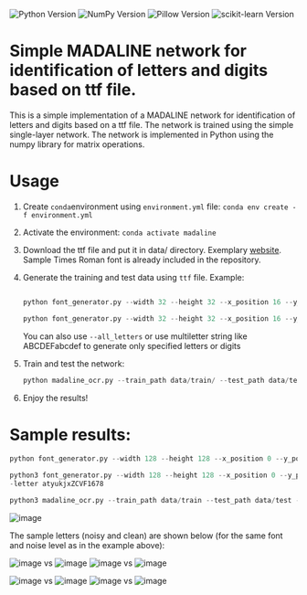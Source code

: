 ![Python Version](https://img.shields.io/badge/Python-3.12-blue) ![NumPy Version](https://img.shields.io/badge/NumPy-latest-green) ![Pillow Version](https://img.shields.io/badge/Pillow-latest-orange)
![scikit-learn Version](https://img.shields.io/badge/scikit--learn-latest-yellowgreen)


# Simple MADALINE network for identification of letters and digits based on ttf file.

This is a simple implementation of a MADALINE network for identification of letters and digits based on a ttf file. The network is trained using the simple single-layer network. The network is implemented in Python using the numpy library for matrix operations.

# Usage

1. Create `conda`environment using `environment.yml` file:
   `conda env create -f environment.yml`
2. Activate the environment:
   `conda activate madaline`
3. Download the ttf file and put it in data/ directory. Exemplary [website](https://www.download-free-fonts.com/details/86847/times-roman). Sample Times Roman font is already included in the repository.
3. Generate the training and test data using `ttf` file. Example:
   ```python
   
   python font_generator.py --width 32 --height 32 --x_position 16 --y_position 16 --font_file data/times-ro.ttf --noise_level 0 --output_dir data/train --overwrite --all_letters```

   python font_generator.py --width 32 --height 32 --x_position 16 --y_position 16 --font_file data/times-ro.ttf --noise_level 30 --output_dir data/test_noise_30 --overwrite --all_digits
   ```

   You can also use `--all_letters` or use multiletter string like ABCDEFabcdef to generate only specified letters or digits

4. Train and test the network:
   ```python
   python madaline_ocr.py --train_path data/train/ --test_path data/test_90
   ```
5. Enjoy the results!

# Sample results:

```python
python font_generator.py --width 128 --height 128 --x_position 0 --y_position 0 --font_size 32 --font_file data/times-ro.ttf --noise_level 50 --output_dir data/test --overwrite --letter atyukjxZCVF1678

python3 font_generator.py --width 128 --height 128 --x_position 0 --y_position 0 --font_size 32 --font_file data/times-ro.ttf --noise_level 0 --output_dir data/train --overwrite -
-letter atyukjxZCVF1678

python3 madaline_ocr.py --train_path data/train --test_path data/test --plot_results
```

![image](https://github.com/Rmadeye/madaline_mlp/assets/46814304/fd21322a-4d70-4a61-9229-2df9f8a7c067)

The sample letters (noisy and clean) are shown below (for the same font and noise level as in the example above):

![image](https://github.com/Rmadeye/madaline_mlp/assets/46814304/0cbef62c-db60-4227-923f-e284901e3c22) vs ![image](https://github.com/Rmadeye/madaline_mlp/assets/46814304/7e189882-8433-412f-bdcf-e5231cfb1646)    ![image](https://github.com/Rmadeye/madaline_mlp/assets/46814304/4cc43732-85f6-4bb6-8cc2-4a45cd546bff) vs    ![image](https://github.com/Rmadeye/madaline_mlp/assets/46814304/b4301ba8-f59d-4856-b21b-d0198e16a2e8)

![image](https://github.com/Rmadeye/madaline_mlp/assets/46814304/458482f4-0849-466f-9656-fbd39b5b4ddf) vs ![image](https://github.com/Rmadeye/madaline_mlp/assets/46814304/b18bc72b-3c13-4e23-b6c2-d142b67d8f09)    ![image](https://github.com/Rmadeye/madaline_mlp/assets/46814304/3eae65a3-fa24-444b-b630-cb0d066409af) vs ![image](https://github.com/Rmadeye/madaline_mlp/assets/46814304/40675a7b-2677-4b3a-a21d-8a05b0510bf5)







   
